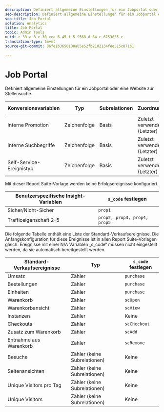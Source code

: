 ```yaml
---
description: Definiert allgemeine Einstellungen für ein Jobportal oder eine Website zur Stellensuche.
seo-description: Definiert allgemeine Einstellungen für ein Jobportal oder eine Website zur Stellensuche.
seo-title: Job Portal
solution: Analytics
title: Job Portal
topic: Admin Tools
uuid: c 33 a 8 e 30-eea 6-45 f 5-9568-d 64 c 6753855 e
translation-type: tm+mt
source-git-commit: 86fe1b3650100a05e52fb2102134fee515c871b1

---
```



# Job Portal

Definiert allgemeine Einstellungen für ein Jobportal oder eine Website zur Stellensuche.

| Konversionsvariablen | Typ | Subrelationen | Zuordnung | Ablauf | `s_code` festlegen |
|---|---|---|---|---|---|
| Interne Promotion | Zeichenfolge | Basis | Zuletzt verwendet (Letzter) | Besuch | `evar1` |
| Interne Suchbegriffe | Zeichenfolge | Basis | Zuletzt verwendet (Letzter) | Besuch | `evar2` |
| Self-Service-Ereignistyp | Zeichenfolge | Basis | Zuletzt verwendet (Letzter) | Besuch | `evar3` |

Mit dieser Report Suite-Vorlage werden keine Erfolgsereignisse konfiguriert.

| Benutzerspezifische Insight-Variablen | `s_code` festlegen |
|---|---|
| Sicher/Nicht-Sicher | `prop1` |
| Trafficeigenschaft 2–5 | `prop2, prop3, prop4, prop5` |

Die folgende Tabelle enthält eine Liste der Standard-Verkaufsereignisse. Die Anfangskonfiguration für diese Ereignisse ist in allen Report Suite-Vorlagen gleich. Ereignisse mit einer N/A Variablen „s_code“ müssen nicht eingestellt werden, da sie automatisch bereitgestellt werden.

| Standard-Verkaufsereignisse | Typ | `s_code` festlegen |
|---|---|---|
| Umsatz | Zähler | `purchase` |
| Bestellungen | Zähler | `purchase` |
| Einheiten | Zähler | `purchase` |
| Warenkorb | Zähler | `scOpen` |
| Warenkorbansicht | Zähler | `scView` |
| Instanzen | Zähler | Keine |
| Checkouts | Zähler | `scCheckout` |
| Zusatz zum Warenkorb | Zähler | `scAdd` |
| Entnahme aus Warenkorb | Zähler | `scRemove` |
| Besuche | Zähler (keine Subrelationen) | Keine |
| Seitenansichten | Zähler (keine Subrelationen) | Keine |
| Unique Visitors pro Tag | Zähler (keine Subrelationen) | Keine |
| Unique Visitors | Zähler (keine Subrelationen) | Keine |

